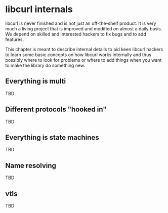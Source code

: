 # libcurl internals

libcurl is never finished and is not just an off-the-shelf product. It is very
much a living project that is improved and modified on almost a daily
basis. We depend on skilled and interested hackers to fix bugs and to add
features.

This chapter is meant to describe internal details to aid keen libcurl hackers
to learn some basic concepts on how libcurl works internally and thus possibly
where to look for problems or where to add things when you want to make the
library do something new.

## Everything is multi

TBD

## Different protocols "hooked in"

TBD

## Everything is state machines

TBD

## Name resolving

TBD

## vtls

TBD
